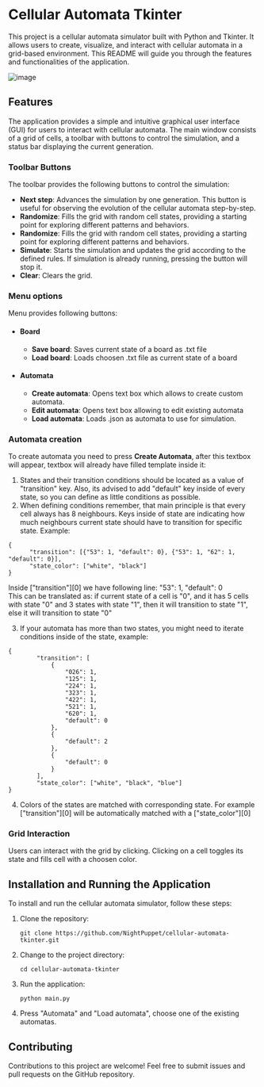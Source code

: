 
# Cellular Automata Tkinter

This project is a cellular automata simulator built with Python and Tkinter. It allows users to create, visualize, and interact with cellular automata in a grid-based environment. This README will guide you through the features and functionalities of the application.

![image](https://github.com/NightPuppet/cellular-automata-tkinter/assets/117105291/450ab211-6aed-4b4a-a2b5-0481324fdd5d)

## Features

The application provides a simple and intuitive graphical user interface (GUI) for users to interact with cellular automata. The main window consists of a grid of cells, a toolbar with buttons to control the simulation, and a status bar displaying the current generation.

### Toolbar Buttons

The toolbar provides the following buttons to control the simulation:

- **Next step**: Advances the simulation by one generation. This button is useful for observing the evolution of the cellular automata step-by-step.
- **Randomize**: Fills the grid with random cell states, providing a starting point for exploring different patterns and behaviors.
- **Randomize**: Fills the grid with random cell states, providing a starting point for exploring different patterns and behaviors.
- **Simulate**: Starts the simulation and updates the grid according to the defined rules. If simulation is already running, pressing the button will stop it.
- **Clear**: Clears the grid.

### Menu options
Menu provides following buttons:
- #### Board
  - **Save board**: Saves current state of a board as .txt file
  - **Load board**: Loads choosen .txt file as current state of a board   
- #### Automata
  - **Create automata**: Opens text box which allows to create custom automata.
  - **Edit automata**: Opens text box allowing to edit existing automata
  - **Load automata**: Loads .json as automata to use for simulation.


### Automata creation

To create automata you need to press **Create Automata**, after this textbox will appear, textbox will already have filled template inside it:
1. States and their transition conditions should be located as a value of "transition" key. Also, its advised to add "default" key inside of every state, so you can define as little conditions as possible.   
2. When defining conditions remember, that main principle is that every cell always has 8 neighbours. Keys inside of state are indicating how much neighbours current state should have to transition for specific state.
  Example: 
  ```
  {
        "transition": [{"53": 1, "default": 0}, {"53": 1, "62": 1, "default": 0}],
        "state_color": ["white", "black"]
  }
  ```
  Inside ["transition"][0] we have following line: "53": 1, "default": 0  
  This can be translated as: if current state of a cell is "0", and it has 5 cells with state "0" and 3 states with state "1", then it will transition to state "1", else it will transition to state "0"  
  
 3. If your automata has more than two states, you might need to iterate conditions inside of the state, example:
```
{
        "transition": [
            {
                "026": 1,
                "125": 1,
                "224": 1,
                "323": 1,
                "422": 1,
                "521": 1,
                "620": 1,
                "default": 0
            },
            {
                "default": 2
            },
            {
                "default": 0
            }
        ],
        "state_color": ["white", "black", "blue"]
}
```
4. Colors of the states are matched with corresponding state. For example ["transition"][0] will be automatically matched with a ["state_color"][0]



### Grid Interaction

Users can interact with the grid by clicking. Clicking on a cell toggles its state and fills cell with a choosen color.

## Installation and Running the Application

To install and run the cellular automata simulator, follow these steps:

1. Clone the repository:

   ```
   git clone https://github.com/NightPuppet/cellular-automata-tkinter.git
   ```

2. Change to the project directory:

   ```
   cd cellular-automata-tkinter
   ```

3. Run the application:

   ```
   python main.py
   ```
4. Press "Automata" and "Load automata", choose one of the existing automatas. 

## Contributing

Contributions to this project are welcome! Feel free to submit issues and pull requests on the GitHub repository.




